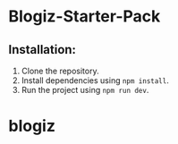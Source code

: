 # Blogiz-Starter-Pack

## Installation:

1. Clone the repository.
2. Install dependencies using `npm install`.
3. Run the project using `npm run dev`.
# blogiz
